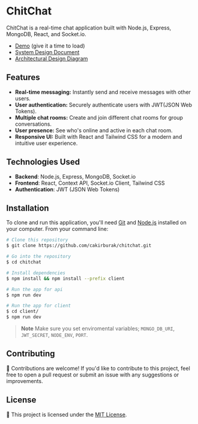 # ChitChat

ChitChat is a real-time chat application built with Node.js, Express, MongoDB, React, and Socket.io.

- [Demo](https://chitchat-f8bx.onrender.com/) (give it a time to load)
- [System Design Document](https://woolly-society-a2b.notion.site/System-Design-Document-ChitChat-21d81cc6c0d94d0192a02e249fd7a5fa?pvs=4)
- [Architectural Design Diagram](https://viewer.diagrams.net/?tags=%7B%7D&highlight=0000ff&edit=_blank&layers=1&nav=1&title=ChitChat-Architectural_Diagram.drawio#R7V1bd5u4Fv41XpM%2BmMUd89jEyUw7TacnOZ1Oz8ssYis2DUYM4MY%2Bv%2F5ISOImYWMbMPgkM2vVbECIff20tSVG2s1q82voBMt7OAfeSJXnm5E2HamqJqsK%2BgdTtoSiaJZBKIvQnVNaRnh0%2FwsoUabUtTsHUeHCGEIvdoMicQZ9H8ziAs0JQ%2FhavOwZesWnBs4CcITHmePx1G%2FuPF4S6sSQM%2FpvwF0s2ZMVmZ5ZOexiSoiWzhy%2B5kja7Ui7CSGMya%2FV5gZ4mHuML%2BS%2Bu4qzacdC4Md1bpDljfNX9HAL9P%2Bov3%2F%2Fc6Nv5Q%2FjCW3mp%2BOt6RvT3sZbxoIQrv05wK3II%2B36denG4DFwZvjsK5I6oi3jlYeOFPTz2fW8G%2BjBMLlXezbwf5gO%2FThHJ3%2BIHsUhfAG5M2byh87w78f6CsIYbHIk%2Br6%2FArgCcbhFl9CzY4vJiapfqlavmSwtJrFlTo4mu9Gh%2BrNIG89YjH5QLh%2FAccW6ZI7bRX5rFsdu2xawG1lNA%2Fze3N5v1z%2F%2FBT5%2Fe%2F19699%2F%2BPxj%2FG3MzK%2FAb9OLKYcKjDf%2FWUN2Yhwlvug9ukCdBJuEPew8%2BrXA%2F95DfwGn16w91D%2FSJDnLiRV5gAD%2FnG09F8k31PYL94lowqenlODMXhaJfvyxjlEzgNJJb6eK0YwcFVUuSdLmRZm6trwoVUs%2FXZIvH437cGXpX%2BUvN%2Fcvf8arMI7Hxn7DAXPkvOkhDOMlXEDf8W4z6nXRtLJrPkEYUFb%2BAHG8pZHIWcewKJFK5kZwHc7ALk20afxywgWId7woZSB%2BmZ2yCoHnxO7PYqRq3oDsSgMKhNazQu%2Fn%2Bsh05MRsyOE4xvx9ryckpITx2PHcBb5qhhgJQqF9sec8MQI2m430I8pZ3FP5YkQLyrRliHvKwAV7jFL9xEPezAPPcfpq1U1GgeMLW81MejwjXhk7Hdd3Y9fxKpq8xpIOAmkdgatfRhZW6xiMrOkvI%2FUGawY%2BDN%2FlWEKeXmJrWId3jbIC9zsCIXJEkudGMfCvcCedFXZ7%2FlMUdN2XcO1TJ35DAKQLSZfOxaB6Dy65PezXXYRZ3xOTmia2dk0NbEqeeQ3RVc9egkAxZCh6NVEYaiCMaKYlGYU4osgpJRdJFFMECpS2MAHCQWeIHIiN4fYvfL9ksMPv%2BXPTDW2cHG3p0fERR5P5iLPTx%2Fck5GgizHYKRm4EEZVVWdVFqmzqIlU2W1NlfgDnBC5qKgkBEcc2HHqLvGFuIo3DZW%2BycufzxAJETC6KoUs%2BC9istcZlvT8YCIX8UEqkOzggdJ1CE4JxHhLUMoDuSsh9JjgrwFmdFGYhwgwN%2BELoeeiVrOm7Xe%2FSVtcCGPWrb5cFYQyD80eWEMII8xrtQRjRaPhMHmkFoshZgDen9OaU3pxSJ05JM9RTnFJruN3sj1NC46%2Flm0cacHrreE%2FSk1zXZbkcRT8BB9mteZymZ9NaGcHqQk51nSmYVGQKMju6iHSBmNmTTtMFPZoyYeA8k%2FIg4yHCuvfkTaKrEPxDpzlA1C26jYA%2Fp92o04uh%2BHYeThqKWs%2BzT9ry7Mw59sGGkpTb8A3oK3qN6A6Gj%2B4cPDnhJWkwn6WprcFmaxosqq0652ho4BocoddeB2f0%2Fh5El573%2BWhMdKYOXPpopra%2FaG0so%2FNDl4uclWZ%2Bce%2BsNEsndT8rLa7c7N9QcyKX1VibiEY%2Fwkq9RiYnhJxS%2BxP4EC%2Fd5%2B2%2F4QvwBxn0cv0vOH7yw0dseQsBR9qOWh706ErthFYTWRqh6Wic6ZAkzTp2vQGmZ%2Bo6KEPA4ybSM0Iei7IzvcsZWvKkbs5Q1VoLefwgnKjjCq%2F0GaA%2BCvgsNPq20oViLvdooJikOhLpDjJc4hQHmWBa4bJeGIHH2RKsnKuRtbPnXU6IJYo%2Bjoim464GIahqaaRqdpHposmtDh71vPa8z86KNvMYh66%2FqIsIBsXiDsVWImPT8ytY%2FMbQIxgaOFH0CsP5xevs%2BdzCAuCFbBfP4A44GVTQQ4hGRODDanHxTOa1uLQuSK5D6l9R2dtIfG8ytgTJTdHQR7ENQQ7LaG3o06MkFpvDHy4up5PmDJpfHjLvwCFGFfQkBH%2BgKAcPgKS%2FkWYPn6XnQzUhmAH3ZzVTLzzsdvWoVd4pvAGbN2BzacCGr6uqgDaidKPC5uyahzZ8JSjjc90tUTSzQoTXzuwFBaSc3HZuidJuwhg%2Fmk58qw1tcGPIiqSWKgdkkUgz0eeFqjcgU%2BGeIYpo6UX31QSVHM5XBYjnjCm39u6OotALe1IVoPIL8W591nCB%2B57nBlGV4uYtIArITmbP7gbLogm1Heu6LClaQW81tqp5z7zHpC0%2FNOEnO3mu%2BfP3eBs3dORDvNtRnlNFdU0rWcayJMtp%2FQouZpElTbdHuwtakqMvIHTRy2HHkxDZlk3PHtjQfpQ33JJlQwbPI8HGWqgT0%2Bub5IwTxuw1njw4e0meN79LAtHuua29ar5nFpXRalsDfcIX6CahgCoQt7FXaZcnYt%2F0pkwvuHbGui3ZuT%2FLKrcryUaxaeIRuKYTlUv5cIIWVq%2Ftr71BmFoRDR%2FAP2sQxV1EwxCg%2FjhPSVNYoQLMr4SDxvXImI6SGlDItgnj1JUaV163KakJ76OVagAEnietRmo6XIqFfuBmYpQXR0REkQfJ%2FJbCvAO9f0IcQ%2B7ocG%2FTiCtJ97Fs1m9Y8rF%2Bw9jTUIWXQCx3trnLqFm04UeqF7824EeiAHaDqnvtR9SiEpimJtlndyU1liDmUMzMc6LInQ0TyPQdpSgyW4%2FESvpsTWIw81CXw%2B2BqduqpJUaaxuciIbqFxKnwMaNsZYrSMlVevydHuv0OFNxfLDNHZQVvFdRj1Mdw%2BJVp7YeypP9jZ0%2F%2FFWveX2D0c2EP04RdCNThLPFP4bw3nBPi4K3SylHrQ%2BCry5bPTmNfBeiCy85jzzWLVNiWzKwDTXYgqdu8sirj98eJrf3m637%2FsM6nnmfP35ShYucGpLpA3BmnfjwTirJx0rJGU8E3xZQRN8WYLtDNC47UTq1Idl9hnNwMaKz9fK0nG0Jp%2BU6lZ4oDXnaMJLia%2FabjB%2BN3cg6Ww1qNb8cdNeyyv2rQetui9%2FNUNNSuOVj2WbXh0J8y9yxFu1oiF%2FxLFkuPyu1h0x%2FSavHjhCECl4n5XpcngQpq1bQVlmybeuYNEmlGu9Xz7rTkh2p5w4pH6yeul2aObSVlpQTp1jOopyi5O0dWeuW%2B7wCOaI70TUa%2BFobfnCfAbLtu7umMGxpUlCEgEQrz5tYSSeuDahEQJ3X7M6gjzgZOfiLEgMu3L3JvcYlVu%2FK6f9VCzAcbLEuImBzxM1e4XLQd9SzDfjVTyhOpJWbjCG0urvIk%2F%2BrEs634szBFWcadYszhetOmijOFIYwtbVhYDr0%2B54f%2Be0bBna1KZA8zGGgzuUSjGzjhsNxNod%2BDa6xhpC2yal%2F9qymkLZQwQ8r%2BrsYBWd5o6ENJAer4Dq3xZuud6LgPfpWUARnLyAe5MDDCQIC0m43CKZFUWcoBz%2BcfKKQPH8Zx4H0SAhd9sGFGHsTgP1I5OhChDLlM%2FQFb01B%2BnDvULH88fQDFKZzeqhDyI08pEv5rrrdrNOFEvSvsrOz9PuSGa1vY4ahQHdTLoeRiRC5C78qqU9aQu51SrWOBDbWUchG7WoGp26OnIH8nkAb1eJGgOrR0EbjthM0rbagjWpr5WeZJWjD433Z2HdPO3Coxm57A8f7JxpFv0poBWtWtePxPueozUldo2hK%2FwR7GJ6qgEcqU05x1bzqJmXe2m79PaTidb9uqjV1kw1a%2B6ubepO6aXeumy1m%2B47DDC1UfeyaqRuaBvLZkFO8I5cNqe8dD073ZbrNaXt1%2FzjIUL6nHcig1MgRitYrHGYqwlW5pWUMpuzYijUSLGNQp5YpD2HlbnnlnFGuHa2rrvaedtr2lXxejaQkONXofQFiiknSjCq%2FiK2t75uLecuPXbeCj8f3ZQOJnftC7N9Awqppn41vICGe8OPxqQ8vlfV1o3k3rGf9zrHejd6v4yXiAPIOMeJmWQ7hEq6e1lGFp2h2U%2FgxnrCYFNcI6IL1rnY60dH0th077SfHtd9Q04jyBe%2FmxXGssIiwA66ZmiWZxYJFkYMVVqY18V0HsZXXQfrt23gB82QYKSHT3UhOdAWCaU4xQ%2BqipI5cAZ%2Bm%2BoQ%2F99UbrVYnag%2B1mi%2B4fESA6mvQZ7aZ%2BtnZVmd8kww4vtEuqiPhYu3VZoG4tpTwBMxsiWxYcnwfxkm15t8qP1njOU%2FA%2BwIjl5RzTkPysqTaGIS3PwEpOiaDpZhWfU7tpnCvKRejmaFqks0vejNlyVR5eSiaLdltzd6ofAU4%2FU4mLxrK%2FZkTzjsKaSUUYKr1tu5KVzA1zy4eBNwDUhN6fnYZulVeW9kmx9BhCPGEazbcxVZ5j4u%2BEfF%2F)

## Features

- **Real-time messaging:** Instantly send and receive messages with other users.
- **User authentication:** Securely authenticate users with JWT(JSON Web Tokens).
- **Multiple chat rooms:** Create and join different chat rooms for group conversations.
- **User presence:** See who's online and active in each chat room.
- **Responsive UI:** Built with React and Tailwind CSS for a modern and intuitive user experience.

## Technologies Used

- **Backend**: Node.js, Express, MongoDB, Socket.io
- **Frontend**: React, Context API, Socket.io Client, Tailwind CSS
- **Authentication**: JWT (JSON Web Tokens)

## Installation

To clone and run this application, you'll need [Git](https://git-scm.com) and [Node.js](https://nodejs.org/en/download/) installed on your computer. From your command line:

```bash
# Clone this repository
$ git clone https://github.com/cakirburak/chitchat.git

# Go into the repository
$ cd chitchat

# Install dependencies
$ npm install && npm install --prefix client

# Run the app for api
$ npm run dev

# Run the app for client
$ cd client/
$ npm run dev
```
> **Note**
> Make sure you set enviromental variables; `MONGO_DB_URI`, `JWT_SECRET`, `NODE_ENV`, `PORT`.

## Contributing

🙌 Contributions are welcome! If you'd like to contribute to this project, feel free to open a pull request or submit an issue with any suggestions or improvements.

## License

📄 This project is licensed under the [MIT License](LICENSE).
